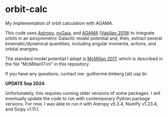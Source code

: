 # orbit-calc
My implementation of orbit calculation with AGAMA.

This code uses [Astropy](https://www.astropy.org/), [pyGaia](https://github.com/agabrown/PyGaia), and [AGAMA](http://agama.software/) ([Vasiliev 2019](https://academic.oup.com/mnras/article/482/2/1525/5114593)) to integrate orbits in an axisymmetric Galactic model potential and, then, extract several kinematic/dynamical quantities, including angular momenta, actions, and orbital energies.

The standard model potential I adopt is [McMillan 2017](https://academic.oup.com/mnras/article/465/1/76/2417479), which is described in the file "McMillan17.ini" in this repository. 

If you have any questions, contact me: guilherme.limberg [at] usp.br.


**UPDATE Sep 2024**

Unfortunately, this requires running older versions of some packages. I will eventually update the code to run with contemporary Python package versions. For now, I was able to run it with Astropy v5.3.4, NumPy v1.23.4, and Scipy v1.11.1. 
